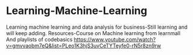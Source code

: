 # Learning-Machine-Learning
Learning machine learning and data analysis for business-Still learning and will keep adding.
Resources-Course on Machine learning from learnmall
And playlists of codebasics
https://www.youtube.com/watch?v=gmvvaobm7eQ&list=PLeo1K3hjS3uvCeTYTeyfe0-rN5r8zn9rw
